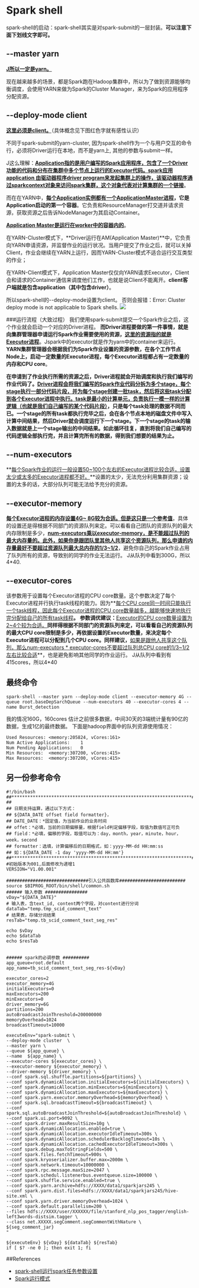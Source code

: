 # Spark shell
spark-shell的启动：spark-shell其实是对spark-submit的一层封装。**可以注意下面下划线文字即可。**

## --master yarn
<u>**J所以一定是yarn。**</u>

现在越来越多的场景，都是Spark跑在Hadoop集群中，所以为了做到资源能够均衡调度，会使用YARN来做为Spark的Cluster Manager，来为Spark的应用程序分配资源。

## --deploy-mode client
<u>**这里必须是client。**</u>（具体概念见下图红色字就有感性认识）

不同于spark-submit的yarn-cluster, 因为spark-shell作为一个与用户交互的命令行，必须将Driver运行在本地，而不是yarn上, 其他的参数与submit一样。

J这么理解：**<u>Application指的是用户编写的Spark应用程序，包含了一个Driver 功能的代码和分布在集群中多个节点上运行的Executor代码。spark应用application 由驱动器程序driver program来发起集群上的操作，该驱动器程序通过sparkcontext对象来访问spark集群，这个对象代表对计算集群的一个链接</u>**。

而在在YARN中，**<u>每个Application实例都有一个ApplicationMaster进程</u>，它是Application启动的第一个容器**。它负责和ResourceManager打交道并请求资源，获取资源之后告诉NodeManager为其启动Container。

**<u>Application Master是运行在worker中的容器内的</u>**。

在YARN-Cluster模式下，**Driver运行在AM(Application Master)**中，它负责向YARN申请资源，并监督作业的运行状况。当用户提交了作业之后，就可以关掉Client，作业会继续在YARN上运行，因而YARN-Cluster模式不适合运行交互类型的作业；

在YARN-Client模式下，Application Master仅仅向YARN请求Executor，Client会和请求的Container通信来调度他们工作，也就是说Client不能离开。**client客户端就是包含application（其中包含driver）**。

所以spark-shell的--deploy-mode设置为client。
否则会报错：Error: Cluster deploy mode is not applicable to Spark shells.
![](picture/spark-shell.png)

###运行流程（大致过程）
我们使用spark-submit提交一个Spark作业之后，这个作业就会启动一个对应的Driver进程。
**而Driver进程要做的第一件事情，就是向集群管理器申请运行Spark作业需要使用的资源，<u>这里的资源指的就是Executor进程</u>**。Jspark中的executor就是作为yarn中的container来运行。
**YARN集群管理器会根据我们为Spark作业设置的资源参数，在各个工作节点Node上，启动一定数量的Executor进程，每个Executor进程都占有一定数量的内存和CPU core**。

**在申请到了作业执行所需的资源之后，Driver进程就会开始调度和执行我们编写的作业代码了。<u>Driver进程会将我们编写的Spark作业代码分拆为多个stage，每个stage执行一部分代码片段，并为每个stage创建一批task，然后将这些task分配到各个Executor进程中执行。task是最小的计算单元，负责执行一模一样的计算逻辑（也就是我们自己编写的某个代码片段）</u>，只是每个task处理的数据不同而已。一个stage的所有task都执行完毕之后，会在各个节点本地的磁盘文件中写入计算中间结果，然后Driver就会调度运行下一个stage。下一个stage的task的输入数据就是上一个stage输出的中间结果。如此循环往复，直到将我们自己编写的代码逻辑全部执行完，并且计算完所有的数据，得到我们想要的结果为止。**

## --num-executors
**<u>每个Spark作业的运行一般设置50~100个左右的Executor进程比较合适，设置太少或太多的Executor进程都不好。</u>**设置的太少，无法充分利用集群资源；设置的太多的话，大部分队列可能无法给予充分的资源。

## --executor-memory
**<u>每个Executor进程的内存设置4G~ 8G较为合适。但是这只是一个参考值</u>**，具体的设置还是得根据不同部门的资源队列来定。可以看看自己团队的资源队列的最大内存限制是多少，**<u>num-executors乘以executor-memory，是不能超过队列的最大内存量的。此外，如果你是跟团队里其他人共享这个资源队列，那么申请的内存量最好不要超过资源队列最大总内存的1/3~1/2</u>**，避免你自己的Spark作业占用了队列所有的资源，导致别的同学的作业无法运行。
J从队列中看到300G，所以4*40.

## --executor-cores
该参数用于设置每个Executor进程的CPU core数量。这个参数决定了每个Executor进程并行执行task线程的能力。因为**<u>每个CPU core同一时间只能执行一个task线程，因此每个Executor进程的CPU core数量越多，越能够快速地执行完分配给自己的所有task线程</u>**。
参数调优建议：**<u>Executor的CPU core数量设置为2~4个较为合适。</u>**同样得根据不同部门的资源队列来定，可以看看自己的资源队列的最大CPU core限制是多少，再依据设置的Executor数量，来决定每个Executor进程可以分配到几个CPU core。同样建议，**<u>如果是跟他人共享这个队列，那么num-executors * executor-cores不要超过队列总CPU core的1/3~1/2左右比较合适</u>**，也是避免影响其他同学的作业运行。
J从队列中看到有415cores，所以4*40

## 最终命令
```spark-shell --master yarn --deploy-mode client --executor-memory 4G --queue root.baseDepSarchQueue --num-executors 40 --executor-cores 4 --name Burst_detection```

我的情况160G，160cores
估计之前很多数据，中间30天的3端统计量有90亿的数据，生成1亿的最终数据。
下面是hadoop界面中的队列资源使用情况：

```
Used Resources:	<memory:205824, vCores:161>
Num Active Applications:	1
Num Pending Applications:	0
Min Resources:	<memory:307200, vCores:415>
Max Resources:	<memory:307200, vCores:415>
```

## 另一份参考命令

```linux
#!/bin/bash
##********************************************************************#
##
## 日期支持运算，通过以下方式：
## ${DATA_DATE offset field formatter}，
## DATE_DATE：*固定值，为当前作业的业务时间
## offet：*必填，当前的日期偏移量，根据field判定偏移字段，取值为数值可正可负
## field：*必填，偏移的字段，取值可以为：day，month，year，minute，hour，week，second
## formatter：选填，计算偏移后的日期格式，如：yyyy-MM-dd HH:mm:ss
## 如：${DATA_DATE -1 day 'yyyy-MM-dd HH:mm'}
##********************************************************************#
#初始版本为001,后面修改为递增1
VERSION="V1.00.001" 

###############################引入公共函数库#########################
source $BIPROG_ROOT/bin/shell/common.sh
###### 输入参数 ################
vDay="${DATA_DATE}"
# 输入表，含text_id, content两个字段，对content进行分词
dataTab="temp.tmp_scid_comment_text"
# 结果表，存储分词结果
resTab="temp.tb_scid_comment_text_seg_res"

echo $vDay
echo $dataTab
echo $resTab


###### spark的必调参数 ##########
app_queue=root.default
app_name=tb_scid_comment_text_seg_res-${vDay}

executor_cores=2
executor_memory=4G
initialExecutors=0
maxExecutors=200
minExecutors=0
driver_memory=6G
partitions=200
autoBroadcastJoinThreshold=200000000
memoryOverhead=1024
broadcastTimeout=10000

executeEnv="spark-submit \
--deploy-mode cluster  \
--master yarn \
--queue ${app_queue} \
--name  ${app_name} \
--executor-cores ${executor_cores} \
--executor-memory ${executor_memory} \
--driver-memory ${driver_memory} \
--conf spark.sql.shuffle.partitions=${partitions} \
--conf spark.dynamicAllocation.initialExecutors=${initialExecutors} \
--conf spark.dynamicAllocation.minExecutors=${minExecutors} \
--conf spark.dynamicAllocation.maxExecutors=${maxExecutors} \
--conf spark.yarn.executor.memoryOverhead=${memoryOverhead} \
--conf spark.sql.broadcastTimeout=${broadcastTimeout} \
--conf spark.sql.autoBroadcastJoinThreshold=${autoBroadcastJoinThreshold} \
--conf spark.ui.port=9092 \
--conf spark.driver.maxResultSize=10g \
--conf spark.dynamicAllocation.enabled=true \
--conf spark.dynamicAllocation.executorIdleTimeout=300s \
--conf spark.dynamicAllocation.schedulerBacklogTimeout=10s \
--conf spark.dynamicAllocation.cachedExecutorIdleTimeout=300s \
--conf spark.debug.maxToStringFields=500 \
--conf spark.files.fetchTimeout=900s \
--conf spark.kryoserializer.buffer.max=2000m \
--conf spark.network.timeout=10000000 \
--conf spark.rpc.message.maxSize=2047 \
--conf spark.schedul.listenerbus.eventqueue.size=100000 \
--conf spark.shuffle.service.enabled=true \
--conf spark.yarn.archive=hdfs://XXXX/data1/sparkjars245 \
--conf spark.yarn.dist.files=hdfs://XXXX/data1/sparkjars245/hive-site.xml \
--conf spark.yarn.driver.memoryOverhead=1024 \
--conf spark.default.parallelism=200 \
--files hdfs://XXXX/user/XXXXXX/file/stanford_nlp_pos_tagger/english-left3words-distsim.tagger \
--class net.XXXXX.segComment.segCommentWithNature \
${seg_comment_jar}
"

${executeEnv} ${vDay} ${dataTab} ${resTab}
if [ $? -ne 0 ]; then exit 1; fi
```



##References

- [ spark-shell运行spark任务参数设置](http://blog.csdn.net/zrc199021/article/details/52635819)
- [Spark运行模式](http://blog.csdn.net/liangyihuai/article/details/56676878)